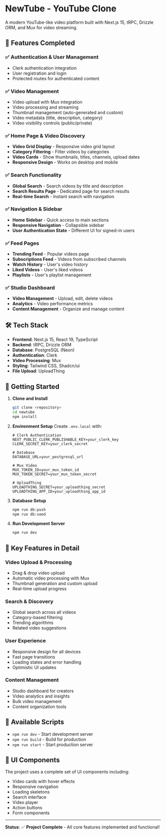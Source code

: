 # NewTube - YouTube Clone

A modern YouTube-like video platform built with Next.js 15, tRPC, Drizzle ORM, and Mux for video streaming.

## 🚀 Features Completed

### ✅ Authentication & User Management

- Clerk authentication integration
- User registration and login
- Protected routes for authenticated content

### ✅ Video Management

- Video upload with Mux integration
- Video processing and streaming
- Thumbnail management (auto-generated and custom)
- Video metadata (title, description, category)
- Video visibility controls (public/private)

### ✅ Home Page & Video Discovery

- **Video Grid Display** - Responsive video grid layout
- **Category Filtering** - Filter videos by categories
- **Video Cards** - Show thumbnails, titles, channels, upload dates
- **Responsive Design** - Works on desktop and mobile

### ✅ Search Functionality

- **Global Search** - Search videos by title and description
- **Search Results Page** - Dedicated page for search results
- **Real-time Search** - Instant search with navigation

### ✅ Navigation & Sidebar

- **Home Sidebar** - Quick access to main sections
- **Responsive Navigation** - Collapsible sidebar
- **User Authentication State** - Different UI for signed-in users

### ✅ Feed Pages

- **Trending Feed** - Popular videos page
- **Subscriptions Feed** - Videos from subscribed channels
- **Watch History** - User's video history
- **Liked Videos** - User's liked videos
- **Playlists** - User's playlist management

### ✅ Studio Dashboard

- **Video Management** - Upload, edit, delete videos
- **Analytics** - Video performance metrics
- **Content Management** - Organize and manage content

## 🛠 Tech Stack

- **Frontend**: Next.js 15, React 19, TypeScript
- **Backend**: tRPC, Drizzle ORM
- **Database**: PostgreSQL (Neon)
- **Authentication**: Clerk
- **Video Processing**: Mux
- **Styling**: Tailwind CSS, Shadcn/ui
- **File Upload**: UploadThing

## 🚀 Getting Started

1. **Clone and Install**

   ```bash
   git clone <repository>
   cd newtube
   npm install
   ```

2. **Environment Setup**
   Create `.env.local` with:

   ```env
   # Clerk Authentication
   NEXT_PUBLIC_CLERK_PUBLISHABLE_KEY=your_clerk_key
   CLERK_SECRET_KEY=your_clerk_secret

   # Database
   DATABASE_URL=your_postgresql_url

   # Mux Video
   MUX_TOKEN_ID=your_mux_token_id
   MUX_TOKEN_SECRET=your_mux_token_secret

   # UploadThing
   UPLOADTHING_SECRET=your_uploadthing_secret
   UPLOADTHING_APP_ID=your_uploadthing_app_id
   ```

3. **Database Setup**

   ```bash
   npm run db:push
   npm run db:seed
   ```

4. **Run Development Server**
   ```bash
   npm run dev
   ```

## 🎯 Key Features in Detail

### Video Upload & Processing

- Drag & drop video upload
- Automatic video processing with Mux
- Thumbnail generation and custom upload
- Real-time upload progress

### Search & Discovery

- Global search across all videos
- Category-based filtering
- Trending algorithms
- Related video suggestions

### User Experience

- Responsive design for all devices
- Fast page transitions
- Loading states and error handling
- Optimistic UI updates

### Content Management

- Studio dashboard for creators
- Video analytics and insights
- Bulk video management
- Content organization tools

## 🔧 Available Scripts

- `npm run dev` - Start development server
- `npm run build` - Build for production
- `npm run start` - Start production server

## 🎨 UI Components

The project uses a complete set of UI components including:

- Video cards with hover effects
- Responsive navigation
- Loading skeletons
- Search interface
- Video player
- Action buttons
- Form components

---

**Status**: ✅ **Project Complete** - All core features implemented and functional!
